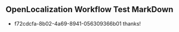 ## OpenLocalization Workflow Test MarkDown
* f72cdcfa-8b02-4a69-8941-056309366b01 thanks!

<!--HONumber=Jul16_HO2-->


